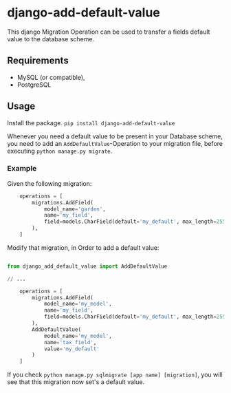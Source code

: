 # django-add-default-value
This django Migration Operation can be used to transfer a fields default value
to the database scheme.

## Requirements

* MySQL (or compatible),
* PostgreSQL

## Usage

Install the package.
`pip install django-add-default-value`

Whenever you need a default value to be present in your Database scheme,
you need to add an `AddDefaultValue`-Operation to your migration file,
before executing `python manage.py migrate`.

### Example

Given the following migration:

```python
    operations = [
        migrations.AddField(
            model_name='garden',
            name='my_field',
            field=models.CharField(default='my_default', max_length=255),
        ),
    ]
```

Modify that migration, in Order to add a default value:

```python

from django_add_default_value import AddDefaultValue

// ...

    operations = [
        migrations.AddField(
            model_name='my_model',
            name='my_field',
            field=models.CharField(default='my_default', max_length=255),
        ),
        AddDefaultValue(
            model_name='my_model',
            name='tax_field',
            value='my_default'
        )
    ]
```

If you check `python manage.py sqlmigrate [app name] [migration]`,
you will see that this migration now set's a default value.

